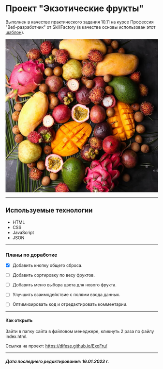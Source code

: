# Проект "Экзотические фрукты"

Выполнен в качестве практического задания 10.11 на курсе Профессия "Веб-разработчик" от SkillFactory (в качестве основы использован этот [шаблон](https://github.com/SkillfactoryCoding/module11)).

[![number](./images/exofru.jpg "Ссылка на проект")](https://difese.github.io/ExoFru/)

***

## Используемые технологии

* HTML
* CSS
* JavaScript
* JSON

***

### Планы по доработке

* [x] Добавить кнопку общего сброса.

* [ ] Добавить сортировку по весу фруктов.

* [ ] Добавить меню выбора цвета для нового фрукта.

* [ ] Улучшить взаимодействие с полями ввода данныx.

* [ ] Оптимизировать код и отредактировать комментарии.

***

#### Как открыть

Зайти в папку сайта в файловом менеджере, кликнуть 2 раза по файлу index.html.

Ссылка на проект: <https://difese.github.io/ExoFru/>

***

#### *Дата последнего редактирования: 16.01.2023 г.*
